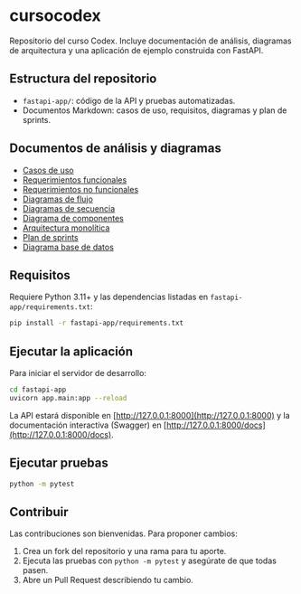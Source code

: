 # cursocodex

Repositorio del curso Codex. Incluye documentación de análisis, diagramas de arquitectura y una aplicación de ejemplo construida con FastAPI.

## Estructura del repositorio

- `fastapi-app/`: código de la API y pruebas automatizadas.
- Documentos Markdown: casos de uso, requisitos, diagramas y plan de sprints.

## Documentos de análisis y diagramas

- [Casos de uso](casos-de-uso.md)
- [Requerimientos funcionales](requerimientos-funcionales.md)
- [Requerimientos no funcionales](requerimientos-no-funcionales.md)
- [Diagramas de flujo](diagramas-flujo.md)
- [Diagramas de secuencia](diagramas-secuencia.md)
- [Diagrama de componentes](diagrama-componentes.md)
- [Arquitectura monolítica](arquitectura-monolitica.md)
- [Plan de sprints](plan-de-sprints.md)
- [Diagrama base de datos](diagrama-base-de-datos.md)

## Requisitos

Requiere Python 3.11+ y las dependencias listadas en `fastapi-app/requirements.txt`:

```bash
pip install -r fastapi-app/requirements.txt
```

## Ejecutar la aplicación

Para iniciar el servidor de desarrollo:

```bash
cd fastapi-app
uvicorn app.main:app --reload
```

La API estará disponible en [http://127.0.0.1:8000](http://127.0.0.1:8000) y la documentación interactiva (Swagger) en [http://127.0.0.1:8000/docs](http://127.0.0.1:8000/docs).

## Ejecutar pruebas

```bash
python -m pytest
```

## Contribuir

Las contribuciones son bienvenidas. Para proponer cambios:

1. Crea un fork del repositorio y una rama para tu aporte.
2. Ejecuta las pruebas con `python -m pytest` y asegúrate de que todas pasen.
3. Abre un Pull Request describiendo tu cambio.

